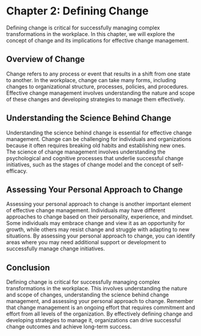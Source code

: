 Chapter 2: Defining Change
==========================

Defining change is critical for successfully managing complex transformations in the workplace. In this chapter, we will explore the concept of change and its implications for effective change management.

Overview of Change
------------------

Change refers to any process or event that results in a shift from one state to another. In the workplace, change can take many forms, including changes to organizational structure, processes, policies, and procedures. Effective change management involves understanding the nature and scope of these changes and developing strategies to manage them effectively.

Understanding the Science Behind Change
---------------------------------------

Understanding the science behind change is essential for effective change management. Change can be challenging for individuals and organizations because it often requires breaking old habits and establishing new ones. The science of change management involves understanding the psychological and cognitive processes that underlie successful change initiatives, such as the stages of change model and the concept of self-efficacy.

Assessing Your Personal Approach to Change
------------------------------------------

Assessing your personal approach to change is another important element of effective change management. Individuals may have different approaches to change based on their personality, experience, and mindset. Some individuals may embrace change and view it as an opportunity for growth, while others may resist change and struggle with adapting to new situations. By assessing your personal approach to change, you can identify areas where you may need additional support or development to successfully manage change initiatives.

Conclusion
----------

Defining change is critical for successfully managing complex transformations in the workplace. This involves understanding the nature and scope of changes, understanding the science behind change management, and assessing your personal approach to change. Remember that change management is an ongoing effort that requires commitment and effort from all levels of the organization. By effectively defining change and developing strategies to manage it, organizations can drive successful change outcomes and achieve long-term success.
